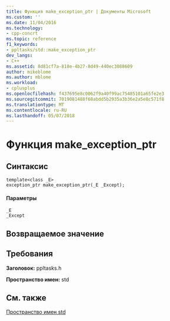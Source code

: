 ```yaml
---
title: Функция make_exception_ptr | Документы Microsoft
ms.custom: ''
ms.date: 11/04/2016
ms.technology:
- cpp-concrt
ms.topic: reference
f1_keywords:
- ppltasks/std::make_exception_ptr
dev_langs:
- C++
ms.assetid: 8d81cf7a-818e-4b27-8d49-440ec3088609
author: mikeblome
ms.author: mblome
ms.workload:
- cplusplus
ms.openlocfilehash: f437695e8c0062f9a40f99ac75485101a65fe2e3
ms.sourcegitcommit: 7019081488f68abdd5b2935a3b36e2a5e8c571f8
ms.translationtype: MT
ms.contentlocale: ru-RU
ms.lasthandoff: 05/07/2018
---
```

# <a name="makeexceptionptr-function"></a>Функция make_exception_ptr
## <a name="syntax"></a>Синтаксис  
  
```
template<class _E>
exception_ptr make_exception_ptr(_E _Except);
```  
  
#### <a name="parameters"></a>Параметры  
 `_E`  
 `_Except`  
  
## <a name="return-value"></a>Возвращаемое значение  
  
## <a name="requirements"></a>Требования  
 **Заголовок:** ppltasks.h  
  
 **Пространство имен:** std  
  
## <a name="see-also"></a>См. также  
 [Пространство имен std](std-namespace.md)
